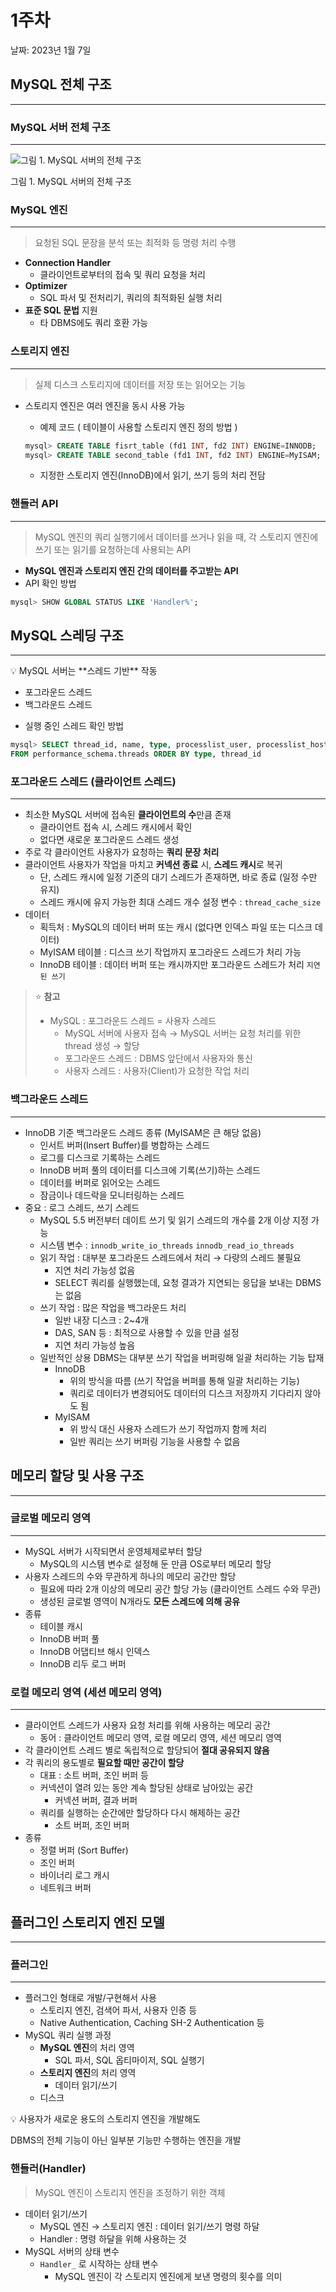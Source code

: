 # 1주차

날짜: 2023년 1월 7일

## MySQL 전체 구조

---

### MySQL 서버 전체 구조

---

![그림 1. MySQL 서버의 전체 구조](1%E1%84%8C%E1%85%AE%E1%84%8E%E1%85%A1%208c8035a1fff049fe8b14e406e69d9708/Untitled.png)

그림 1. MySQL 서버의 전체 구조

### MySQL 엔진

---

> 요청된 SQL 문장을 분석 또는 최적화 등 명령 처리 수행
> 
- **Connection Handler**
    - 클라이언트로부터의 접속 및 쿼리 요청을 처리
- **Optimizer**
    - SQL 파서 및 전처리기, 쿼리의 최적화된 실행 처리
- **표준 SQL 문법** 지원
    - 타 DBMS에도 쿼리 호환 가능

### 스토리지 엔진

---

> 실제 디스크 스토리지에 데이터를 저장 또는 읽어오는 기능
> 
- 스토리지 엔진은 여러 엔진을 동시 사용 가능
    - 예제 코드 ( 테이블이 사용할 스토리지 엔진 정의 방법 )
    
    ```sql
    mysql> CREATE TABLE fisrt_table (fd1 INT, fd2 INT) ENGINE=INNODB;
    mysql> CREATE TABLE second_table (fd1 INT, fd2 INT) ENGINE=MyISAM;
    ```
    
    - 지정한 스토리지 엔진(InnoDB)에서 읽기, 쓰기 등의 처리 전담

### 핸들러 API

---

> MySQL 엔진의 쿼리 실행기에서 데이터를 쓰거나 읽을 때,
각 스토리지 엔진에 쓰기 또는 읽기를 요청하는데 사용되는 API
> 
- **MySQL 엔진과 스토리지 엔진 간의 데이터를 주고받는 API**
- API 확인 방법

```sql
mysql> SHOW GLOBAL STATUS LIKE 'Handler%';
```

## MySQL 스레딩 구조

---

<aside>
💡 MySQL 서버는 **스레드 기반** 작동

- 포그라운드 스레드
- 백그라운드 스레드
</aside>

- 실행 중인 스레드 확인 방법

```sql
mysql> SELECT thread_id, name, type, processlist_user, processlist_host
FROM performance_schema.threads ORDER BY type, thread_id
```

### 포그라운드 스레드 (클라이언트 스레드)

---

- 최소한 MySQL 서버에 접속된 **클라이언트의 수**만큼 존재
    - 클라이언트 접속 시, 스레드 캐시에서 확인
    - 없다면 새로운 포그라운드 스레드 생성
- 주로 각 클라이언트 사용자가 요청하는 **쿼리 문장 처리**
- 클라이언트 사용자가 작업을 마치고 **커넥션 종료** 시, **스레드 캐시**로 복귀
    - 단, 스레드 캐시에 일정 기준의 대기 스레드가 존재하면, 바로 종료 (일정 수만 유지)
    - 스레드 캐시에 유지 가능한 최대 스레드 개수 설정 변수 : `thread_cache_size`
- 데이터
    - 획득처 : MySQL의 데이터 버퍼 또는 캐시 (없다면 인덱스 파일 또는 디스크 데이터)
    - MyISAM 테이블 : 디스크 쓰기 작업까지 포그라운드 스레드가 처리 가능
    - InnoDB 테이블 : 데이터 버퍼 또는 캐시까지만 포그라운드 스레드가 처리 `지연된 쓰기`

> ⭐ **참고**
> 
> - MySQL : 포그라운드 스레드 = 사용자 스레드
>     - MySQL 서버에 사용자 접속 → MySQL 서버는 요청 처리를 위한 thread 생성 → 할당
>     - 포그라운드 스레드 : DBMS 앞단에서 사용자와 통신
>     - 사용자 스레드 : 사용자(Client)가 요청한 작업 처리

### 백그라운드 스레드

---

- InnoDB 기준 백그라운드 스레드 종류 (MyISAM은 큰 해당 없음)
    - 인서트 버퍼(Insert Buffer)를 병합하는 스레드
    - 로그를 디스크로 기록하는 스레드
    - InnoDB 버퍼 풀의 데이터를 디스크에 기록(쓰기)하는 스레드
    - 데이터를 버퍼로 읽어오는 스레드
    - 잠금이나 데드락을 모니터링하는 스레드
- 중요 : 로그 스레드, 쓰기 스레드
    - MySQL 5.5 버전부터 데이트 쓰기 및 읽기 스레드의 개수를 2개 이상 지정 가능
    - 시스템 변수 : `innodb_write_io_threads`  `innodb_read_io_threads`
    - 읽기 작업 : 대부분 포그라운드 스레드에서 처리 → 다량의 스레드 불필요
        - 지연 처리 가능성 없음
        - SELECT 쿼리를 실행했는데, 요청 결과가 지연되는 응답을 보내는 DBMS는 없음
    - 쓰기 작업 : 많은 작업을 백그라운드 처리
        - 일반 내장 디스크 : 2~4개
        - DAS, SAN 등 : 최적으로 사용할 수 있을 만큼 설정
        - 지연 처리 가능성 높음
    - 일반적인 상용 DBMS는 대부분 쓰기 작업을 버퍼링해 일괄 처리하는 기능 탑재
        - InnoDB
            - 위의 방식을 따름 (쓰기 작업을 버퍼를 통해 일괄 처리하는 기능)
            - 쿼리로 데이터가 변경되어도 데이터의 디스크 저장까지 기다리지 않아도 됨
        - MyISAM
            - 위 방식 대신 사용자 스레드가 쓰기 작업까지 함께 처리
            - 일반 쿼리는 쓰기 버퍼링 기능을 사용할 수 없음

## 메모리 할당 및 사용 구조

---

### 글로벌 메모리 영역

---

- MySQL 서버가 시작되면서 운영체제로부터 할당
    - MySQL의 시스템 변수로 설정해 둔 만큼 OS로부터 메모리 할당
- 사용자 스레드의 수와 무관하게 하나의 메모리 공간만 할당
    - 필요에 따라 2개 이상의 메모리 공간 할당 가능 (클라이언트 스레드 수와 무관)
    - 생성된 글로벌 영역이 N개라도 **모든 스레드에 의해 공유**
- 종류
    - 테이블 캐시
    - InnoDB 버퍼 풀
    - InnoDB 어댑티브 해시 인덱스
    - InnoDB 리두 로그 버퍼

### 로컬 메모리 영역 (세션 메모리 영역)

---

- 클라이언트 스레드가 사용자 요청 처리를 위해 사용하는 메모리 공간
    - 동어 : 클라이언트 메모리 영역, 로컬 메모리 영역, 세션 메모리 영역
- 각 클라이언트 스레드 별로 독립적으로 할당되어 **절대 공유되지 않음**
- 각 쿼리의 용도별로 **필요할 때만 공간이 할당**
    - 대표 : 소트 버퍼, 조인 버퍼 등
    - 커넥션이 열려 있는 동안 계속 할당된 상태로 남아있는 공간
        - 커넥션 버퍼, 결과 버퍼
    - 쿼리를 실행하는 순간에만 할당하다 다시 해제하는 공간
        - 소트 버퍼, 조인 버퍼
- 종류
    - 정렬 버퍼 (Sort Buffer)
    - 조인 버퍼
    - 바이너리 로그 캐시
    - 네트워크 버퍼

## 플러그인 스토리지 엔진 모델

---

### 플러그인

---

- 플러그인 형태로 개발/구현해서 사용
    - 스토리지 엔진, 검색어 파서, 사용자 인증 등
    - Native Authentication, Caching SH-2 Authentication 등
- MySQL 쿼리 실행 과정
    - **MySQL 엔진**의 처리 영역
        - SQL 파서, SQL 옵티마이저, SQL 실행기
    - **스토리지 엔진**의 처리 영역
        - 데이터 읽기/쓰기
    - 디스크

<aside>
💡 사용자가 새로운 용도의 스토리지 엔진을 개발해도

DBMS의 전체 기능이 아닌 일부분 기능만 수행하는 엔진을 개발

</aside>

### 핸들러(Handler)

> MySQL 엔진이 스토리지 엔진을 조정하기 위한 객체
> 
- 데이터 읽기/쓰기
    - MySQL 엔진 → 스토리지 엔진 : 데이터 읽기/쓰기 명령 하달
    - Handler : 명령 하달을 위해 사용하는 것
- MySQL 서버의 상태 변수
    - `Handler_` 로 시작하는 상태 변수
        - MySQL 엔진이 각 스토리지 엔진에게 보낸 명령의 횟수를 의미